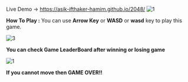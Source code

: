 Live Demo -> https://asik-ifthaker-hamim.github.io/2048/ 
![1](https://github.com/Asik-Ifthaker-Hamim/2048/assets/109816005/808c485f-7180-43fa-9927-b151b94cded9)

**How To Play :** You can use **Arrow Key** or **WASD** or **wasd** key to play this game.

![3](https://github.com/Asik-Ifthaker-Hamim/2048/assets/109816005/791dc6a8-a1b6-48b1-95d6-43ea7ef2a5e2)


**You can check Game LeaderBoard after winning or losing game**

![1](https://github.com/Asik-Ifthaker-Hamim/2048/assets/109816005/b553f87f-b03d-4c97-8ff6-f098d2400ff1)

**If you cannot move then **GAME OVER!!****
